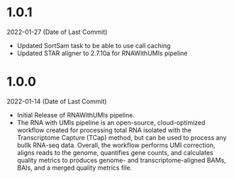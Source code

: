 # 1.0.1
2022-01-27 (Date of Last Commit)

* Updated SortSam task to be able to use call caching
* Updated STAR aligner to 2.7.10a for RNAWithUMIs pipeline

# 1.0.0
2022-01-14 (Date of Last Commit)

* Initial Release of RNAWithUMIs pipeline.
* The RNA with UMIs pipeline is an open-source, cloud-optimized workflow created for processing total RNA isolated with the Transcriptome Capture (TCap) method, but can be used to process any bullk RNA-seq data. Overall, the workflow performs UMI correction, aligns reads to the genome, quantifies gene counts, and calculates quality metrics to produces genome- and transcriptome-aligned BAMs, BAIs, and a merged quality metrics file.

